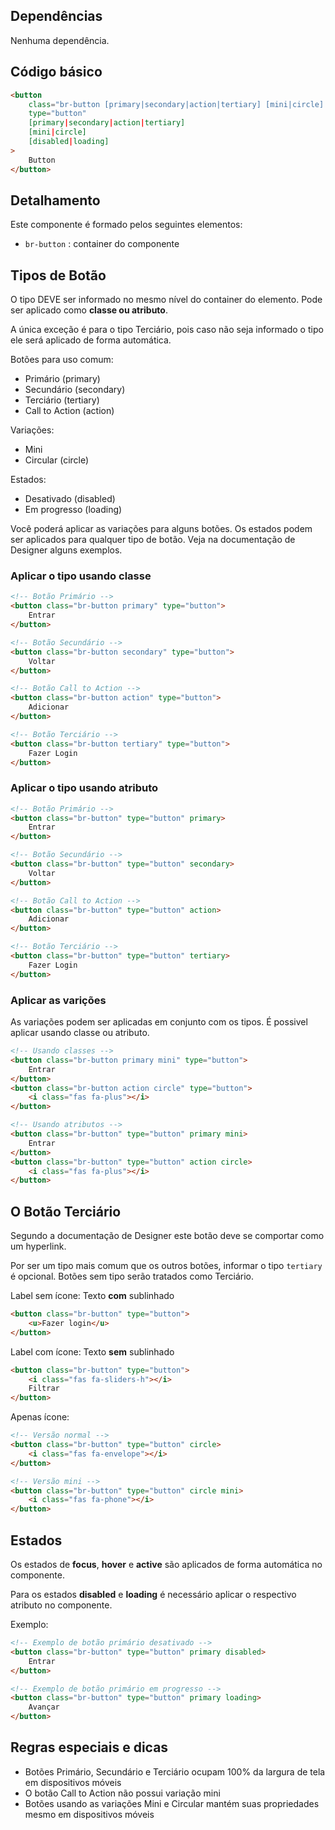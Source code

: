 ## Dependências

Nenhuma dependência.

## Código básico

```html
<button
    class="br-button [primary|secondary|action|tertiary] [mini|circle] [loading]"
    type="button"
    [primary|secondary|action|tertiary]
    [mini|circle]
    [disabled|loading]
>
    Button
</button>
```

## Detalhamento

Este componente é formado pelos seguintes elementos:

-   `br-button` : container do componente

## Tipos de Botão

O tipo DEVE ser informado no mesmo nível do container do elemento. Pode ser aplicado como **classe ou atributo**.

A única exceção é para o tipo Terciário, pois caso não seja informado o tipo ele será aplicado de forma automática.

Botões para uso comum:

-   Primário (primary)
-   Secundário (secondary)
-   Terciário (tertiary)
-   Call to Action (action)

Variações:

-   Mini
-   Circular (circle)

Estados:

-   Desativado (disabled)
-   Em progresso (loading)

Você poderá aplicar as variações para alguns botões. Os estados podem ser aplicados para qualquer tipo de botão. Veja na documentação de Designer alguns exemplos.

### Aplicar o tipo usando classe

```html
<!-- Botão Primário -->
<button class="br-button primary" type="button">
    Entrar
</button>

<!-- Botão Secundário -->
<button class="br-button secondary" type="button">
    Voltar
</button>

<!-- Botão Call to Action -->
<button class="br-button action" type="button">
    Adicionar
</button>

<!-- Botão Terciário -->
<button class="br-button tertiary" type="button">
    Fazer Login
</button>
```

### Aplicar o tipo usando atributo

```html
<!-- Botão Primário -->
<button class="br-button" type="button" primary>
    Entrar
</button>

<!-- Botão Secundário -->
<button class="br-button" type="button" secondary>
    Voltar
</button>

<!-- Botão Call to Action -->
<button class="br-button" type="button" action>
    Adicionar
</button>

<!-- Botão Terciário -->
<button class="br-button" type="button" tertiary>
    Fazer Login
</button>
```

### Aplicar as varições

As variações podem ser aplicadas em conjunto com os tipos. É possivel aplicar usando classe ou atributo.

```html
<!-- Usando classes -->
<button class="br-button primary mini" type="button">
    Entrar
</button>
<button class="br-button action circle" type="button">
    <i class="fas fa-plus"></i>
</button>

<!-- Usando atributos -->
<button class="br-button" type="button" primary mini>
    Entrar
</button>
<button class="br-button" type="button" action circle>
    <i class="fas fa-plus"></i>
</button>
```

## O Botão Terciário

Segundo a documentação de Designer este botão deve se comportar como um hyperlink.

Por ser um tipo mais comum que os outros botões, informar o tipo `tertiary` é opcional. Botões sem tipo serão tratados como Terciário.

Label sem ícone: Texto **com** sublinhado

```Html
<button class="br-button" type="button">
    <u>Fazer login</u>
</button>
```

Label com ícone: Texto **sem** sublinhado

```Html
<button class="br-button" type="button">
    <i class="fas fa-sliders-h"></i>
    Filtrar
</button>
```

Apenas ícone:

```Html
<!-- Versão normal -->
<button class="br-button" type="button" circle>
    <i class="fas fa-envelope"></i>
</button>

<!-- Versão mini -->
<button class="br-button" type="button" circle mini>
    <i class="fas fa-phone"></i>
</button>
```

## Estados

Os estados de **focus**, **hover** e **active** são aplicados de forma automática no componente.

Para os estados **disabled** e **loading** é necessário aplicar o respectivo atributo no componente.

Exemplo:

```Html
<!-- Exemplo de botão primário desativado -->
<button class="br-button" type="button" primary disabled>
    Entrar
</button>

<!-- Exemplo de botão primário em progresso -->
<button class="br-button" type="button" primary loading>
    Avançar
</button>
```

## Regras especiais e dicas

-   Botões Primário, Secundário e Terciário ocupam 100% da largura de tela em dispositivos móveis
-   O botão Call to Action não possui variação mini
-   Botões usando as variações Mini e Circular mantém suas propriedades mesmo em dispositivos móveis
